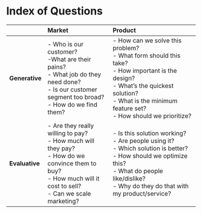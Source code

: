 # Index of Questions

|  | **Market** | **Product** |
| :--- | :--- | :--- |
| **Generative** | - Who is our customer? </br> -What are their pains? </br> - What job do they need done? </br> - Is our customer segment too broad? </br> - How do we find them? | - How can we solve this problem? </br> - What form should this take? </br> - How important is the design? </br> - What’s the quickest solution? </br> - What is the minimum feature set? </br> - How should we prioritize? |
| **Evaluative** | - Are they really willing to pay? </br> - How much will they pay? </br> - How do we convince them to buy? </br> - How much will it cost to sell? </br> - Can we scale marketing? | - Is this solution working? </br> - Are people using it? </br> - Which solution is better? </br> - How should we optimize this? </br> - What do people like/dislike? </br> - Why do they do that with my product/service? |



